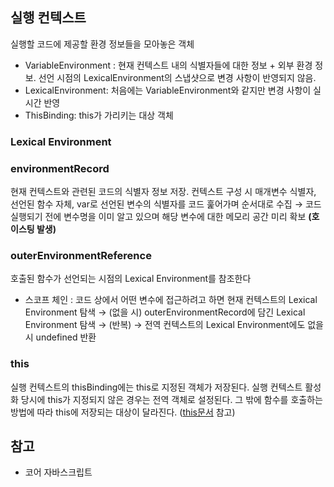 ## 실행 컨텍스트

실행할 코드에 제공할 환경 정보들을 모아놓은 객체

- VariableEnvironment : 현재 컨텍스트 내의 식별자들에 대한 정보 + 외부 환경 정보. 선언 시점의 LexicalEnvironment의 스냅샷으로 변경 사항이 반영되지 않음.
- LexicalEnvironment: 처음에는 VariableEnvironment와 같지만 변경 사항이 실시간 반영
- ThisBinding: this가 가리키는 대상 객체

### Lexical Environment

### **environmentRecord**

  현재 컨텍스트와 관련된 코드의 식별자 정보 저장. 컨텍스트 구성 시 매개변수 식별자, 선언된 함수 자체, var로 선언된 변수의 식별자를 코드 훑어가며 순서대로 수집 → 코드 실행되기 전에 변수명을 이미 알고 있으며 해당 변수에 대한 메모리 공간 미리 확보 **(호이스팅 발생)**

### outerEnvironmentReference

호출된 함수가 선언되는 시점의 Lexical Environment를 참조한다

- 스코프 체인 : 코드 상에서 어떤 변수에 접근하려고 하면 현재 컨텍스트의  Lexical Environment 탐색 → (없을 시) outerEnvironmentRecord에 담긴  Lexical Environment 탐색 → (반복) → 전역 컨텍스트의 Lexical Environment에도 없을 시 undefined 반환

### this

실행 컨텍스트의 thisBinding에는 this로 지정된 객체가 저장된다. 실행 컨텍스트 활성화 당시에 this가 지정되지 않은 경우는 전역 객체로 설정된다. 그 밖에 함수를 호출하는 방법에 따라 this에 저장되는 대상이 달라진다. ([this문서](https://github.com/YimJiYoung/TIL/blob/master/JavaScript/this.md) 참고)


## 참고
- 코어 자바스크립트
